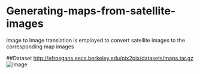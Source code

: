 # Generating-maps-from-satellite-images
Image to Image translation is employed to convert satellite images to the corresponding map images

##Dataset
http://efrosgans.eecs.berkeley.edu/pix2pix/datasets/maps.tar.gz
![image](https://user-images.githubusercontent.com/71998005/199454074-9a610fbd-9728-45ad-bf2b-e59da94c51c6.png)
